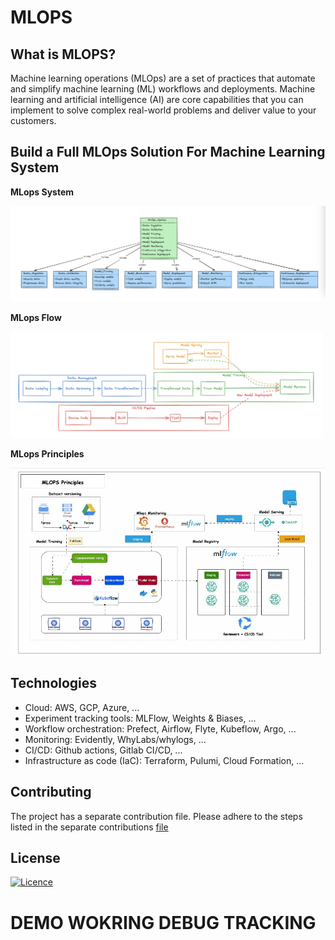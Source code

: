 # MLOPS

## What is MLOPS?
Machine learning operations (MLOps) are a set of practices that automate and simplify machine learning (ML) workflows and deployments. Machine learning and artificial intelligence (AI) are core capabilities that you can implement to solve complex real-world problems and deliver value to your customers.

## Build a Full MLOps Solution For Machine Learning System


**MLops System**
<div align="center">
    <img src="./assets/mlops-system.png" alt="drawing" width="800"/>
</div>

**MLops Flow**
<div align="center">
    <img src="./assets/mlops-flow.png" alt="flow" width="800"/>
</div>

**MLops Principles**
<div align="center">
    <img src="./assets/mlops-principles.gif" alt="flow" width="800"/>
</div>

## Technologies
- Cloud: AWS, GCP, Azure, ...
- Experiment tracking tools: MLFlow, Weights & Biases, ...
- Workflow orchestration: Prefect, Airflow, Flyte, Kubeflow, Argo, ...
- Monitoring: Evidently, WhyLabs/whylogs, ...
- CI/CD: Github actions, Gitlab CI/CD, ...
- Infrastructure as code (IaC): Terraform, Pulumi, Cloud Formation, ...

## Contributing
The project has a separate contribution file. Please adhere to the steps listed in the separate contributions [file](./CONTRIBUTING.md)

## License
[![Licence](https://img.shields.io/github/license/Ileriayo/markdown-badges?style=for-the-badge)](./LICENSE)

# DEMO WOKRING DEBUG TRACKING
